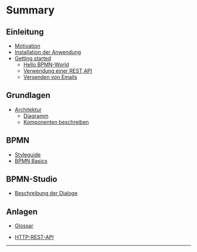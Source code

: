 # Summary

## Einleitung

* [Motivation](README.md)
* [Installation der Anwendung](introduction/installation.md)
* [Getting started](introduction/getting-started/README.md)
  <!-- * [Konfiguration des Stacks (skateboard)](introduction/getting-started/skateboard.md) -->
  * [Hello BPMN-World](introduction/getting-started/hello-bpmn-world.md)
  * [Verwendung einer REST API](introduction/getting-started/http-rest-api.md)
  * [Versenden von Emails](introduction/getting-started/sending-emails.md)

## Grundlagen

* [Architektur](basics/README.md)
  * [Diagramm](basics/architektur/diagramm.md)
  * [Komponenten beschreiben](basics/architektur/komponenten/README.md)
  <!-- * [Abgrenzung](basics/architektur/komponenten/abgrenzung.md) -->
<!-- * [Erweiterte Architektur](basics/erweiterte-architektur.md) -->

## BPMN

* [Styleguide](bpmn/styleguide.md)
* [BPMN Basics](bpmn/bpmn-basics/README.md)
  <!-- * [Typisierte Tasks](bpmn/bpmn-basics/typisierte-tasks.md) -->
<!-- * [Beispiel-Prozesse](bpmn/beispiel-prozesse.md) -->

## BPMN-Studio

* [Beschreibung der Dialoge](bpmn-studio/beschreibung-dialoge.md)
<!-- * [Hands-On](bpmn-studio/hands-on/README.md) -->
  <!-- * [Prozess erstellen](bpmn-studio/hands-on/prozess-erstellen.md) -->
  <!-- * [Process parametrisieren](bpmn-studio/hands-on/prozess-parametrisieren.md) -->

<!-- ## Integration -->

<!-- * [ConsumerClientApi](integration/consumer-client-API/README.md) -->
  <!-- * [Ziel und Aufgabe](integration/consumer-client-API/ziel-und-aufgaben.md) -->
  <!-- * [Einbinden in](integration/consumer-client-API/einbinden-in.md) -->
<!-- * ["in Prozess"-Verwendung](integration/in-prozess-verwendung.md) -->

<!-- ## Tutorials -->

<!-- * [Erweitertes Setup](tutorial/erweitertes-setup.md) -->

<!-- ## Betrieb -->

<!-- * [Cluster-Setup](ideen-fuer-den-betrieb/cluster-setup.md) -->
<!-- * [Browser-Setup](ideen-fuer-den-betrieb/browser-setup.md) -->

## Anlagen

* [Glossar](anhang/GLOSSARY.md)
<!-- * [Literaturverweise](anhang/literaturverweise.md) -->
* [HTTP-REST-API](andere-themen/cheat-sheet/http-rest-api/README.md)

---

<!-- * [FAQ](faq.md) -->
<!-- * [Troubleshooting](troubleshooting.md) -->
<!-- * [Reference](reference/README.md) -->
